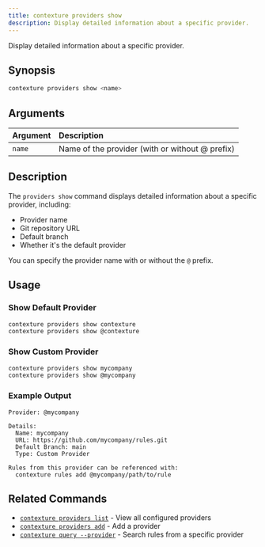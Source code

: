 ```yaml
---
title: contexture providers show
description: Display detailed information about a specific provider.
---
```

Display detailed information about a specific provider.

## Synopsis

```bash
contexture providers show <name>
```

## Arguments

| Argument | Description                                        |
| :------- | :------------------------------------------------- |
| `name`   | Name of the provider (with or without @ prefix)    |

## Description

The `providers show` command displays detailed information about a specific provider, including:
- Provider name
- Git repository URL
- Default branch
- Whether it's the default provider

You can specify the provider name with or without the `@` prefix.

## Usage

### Show Default Provider

```bash
contexture providers show contexture
contexture providers show @contexture
```

### Show Custom Provider

```bash
contexture providers show mycompany
contexture providers show @mycompany
```

### Example Output

```
Provider: @mycompany

Details:
  Name: mycompany
  URL: https://github.com/mycompany/rules.git
  Default Branch: main
  Type: Custom Provider

Rules from this provider can be referenced with:
  contexture rules add @mycompany/path/to/rule
```

## Related Commands

- [`contexture providers list`](./providers-list.md) - View all configured providers
- [`contexture providers add`](./providers-add.md) - Add a provider
- [`contexture query --provider`](./query.md) - Search rules from a specific provider
